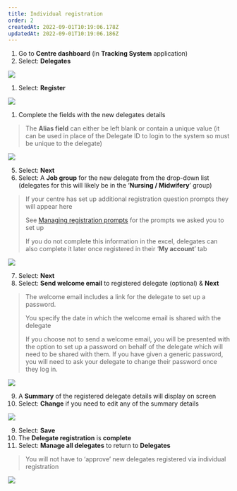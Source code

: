 ```yaml
---
title: Individual registration
order: 2
createdAt: 2022-09-01T10:19:06.178Z
updatedAt: 2022-09-01T10:19:06.186Z
---
```

1. Go to **Centre dashboard** (in **Tracking System** application) 
2. Select: **Delegates**​

![](/img/ad-4-07-Ind-reg.jpg)

1. Select: **Register**​

![](/img/ad-4-08-Ind-reg.jpg)

1. Complete the fields with the new delegates details​

> The **Alias field** can either be left blank or contain a unique value (it can be used in place of the Delegate ID to login to the system so must be unique to the delegate)​

![](/img/ad-4-09-Ind-reg.jpg)

5. Select: **Next**​
6. Select: A **Job group** for the new delegate from the drop-down list (delegates for this will likely be in the ‘**Nursing / Midwifery**’ group)​

> If your centre has set up additional registration question prompts they will appear here ​
>
> See [Managing registration prompts](/user-guide/administrator/02-centre-management/configuring-centre-details/managing-registration-prompts) for the prompts we asked you to set up​
>
> If you do not complete this information in the excel, delegates can also complete it later once registered in their ‘**My account**’ tab​

![](/img/ad-4-10-Ind-reg.jpg)

7. Select: **Next**​
8. Select: **Send welcome email** to registered delegate (optional) & **Next**​

> The welcome email includes a link for the delegate to set up a password.​
>
> You specify the date in which the welcome email is shared with the delegate​
>
> If you choose not to send a welcome email, you will be presented with the option to set up a password on behalf of the delegate which will need to be shared with them. If you have given a generic password, you will need to ask your delegate to change their password once they log in. 

![](/img/ad-4-11-Ind-reg.jpg)

9. A **Summary** of the registered delegate details will display on screen​
10. Select: **Change** if you need to edit any of the summary details ​

![](/img/ad-4-12-Ind-reg.jpg)

9. Select: **Save** ​
10. The **Delegate registration** is **complete**​
11. Select: **Manage all delegates** to return to **Delegates** ​

> You will not have to ‘approve’ new delegates registered via individual registration​

![](/img/ad-4-13-Ind-reg.jpg)